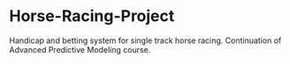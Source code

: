 # Horse-Racing-Project
Handicap and betting system for single track horse racing. Continuation of Advanced Predictive Modeling course. 
